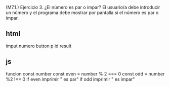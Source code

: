 (M7.1.) Ejercicio 3. ¿El número es par o impar?
El usuario/a debe introducir un número y el programa debe mostrar por pantalla si el número es par o impar.

## html 
imput numero
button
p id result

## js

funcion
const number
const even = number % 2 === 0
const odd = number %2 !== 0
if   even
imprimir " es par"
if odd
imprimir " es impar"
